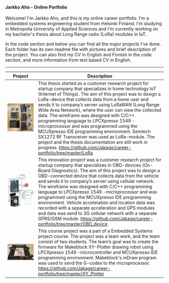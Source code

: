 #### Jarkko Aho - Online Portfolio

Welcome! I'm Jarkko Aho, and this is my online career portfolio. I'm a embedded systems engineering student from Helsinki Finland. I'm studying in Metropolia University of Applied Sciences and I'm currently working on my bachelor's thesis about Long Range radio (LoRa) modules in IoT.  
  
In the code section and below you can find all the major projects I've done. Each folder has its own readme file with pictures and brief description of the project. You can also find my CV in English and Finnish in the code section, and more information from text based CV in English.  
  
--------------------------------------------------------------------------------------
  
| Project  | Description  |
| ------------- | ------------- |
| ![](https://github.com/Jakage/career-portfolio/blob/master/LoRa/Pictures/LoRa_prototype_v05.jpg)  | This thesis started as a customer research project for startup company that specializes in home technology IoT (Internet of Things). The aim of this project was to design a LoRa-device that collects data from a home user and sends it to company’s server using LoRaWAN (Long Range Wide Area Network), where the user can view the collected data. The wireframe was designed with C/C++ programming language to LPCXpresso 1549 -microprocessor and was programmed using the MCUXpresso IDE programming environment. Semtech SX1272 RF Transceiver was used as LoRa-module. The project and the thesis documentation are still work in progress. https://github.com/Jakage/career-portfolio/tree/master/LoRa   |
| ![](https://github.com/Jakage/career-portfolio/blob/master/OBD_device/Pictures/Circuit_diagram_Innovationproject_prototype.png)  | This innovation project was a customer research project for startup company that specializes in OBD-devices (On-Board Diagnostics). The aim of this project was to design a OBD-connected device that collects data from the vehicle and sends it to company’s server using cellular network. The wireframe was designed with C/C++ programming language to LPCXpresso 1549 -microprocessor and was programmed using the MCUXpresso IDE programming environment. Vehicle acceleration and location data was recorded with a separate acceleration and GPS modules and data was send to 3G cellular network with a separate GPRS/GSM module. https://github.com/Jakage/career-portfolio/tree/master/OBD_device  |
| ![](https://github.com/Jakage/career-portfolio/blob/master/XY_Plotter/docs/xyplotter.jpg)  | This course project was a part of a Embedded Systems project course. The project was a team work, and the team consist of two students. The team’s goal was to create the firmware for Makeblock XY-Plotter drawing robot using LPCXpresso 1549 -microcontroller and MCUXpresso IDE programming environment. Makeblock's mDraw program was used to send the G-codes to the microprocessor. https://github.com/Jakage/career-portfolio/tree/master/XY_Plotter  |


